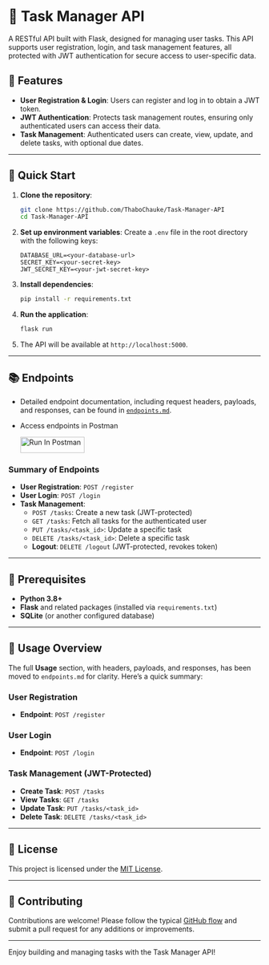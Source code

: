 # 📝 Task Manager API

A RESTful API built with Flask, designed for managing user tasks. This API supports user registration, login, and task management features, all protected with JWT authentication for secure access to user-specific data.

## 🌟 Features

- **User Registration & Login**: Users can register and log in to obtain a JWT token.
- **JWT Authentication**: Protects task management routes, ensuring only authenticated users can access their data.
- **Task Management**: Authenticated users can create, view, update, and delete tasks, with optional due dates.

---

## 🚀 Quick Start

1. **Clone the repository**:
   ```bash
   git clone https://github.com/ThaboChauke/Task-Manager-API
   cd Task-Manager-API
   ```

2. **Set up environment variables**: Create a `.env` file in the root directory with the following keys:
   ```plaintext
   DATABASE_URL=<your-database-url>
   SECRET_KEY=<your-secret-key>
   JWT_SECRET_KEY=<your-jwt-secret-key>
   ```

3. **Install dependencies**:
   ```bash
   pip install -r requirements.txt
   ```

4. **Run the application**:
   ```bash
   flask run
   ```

5. The API will be available at `http://localhost:5000`.

---

## 📚 Endpoints

- Detailed endpoint documentation, including request headers, payloads, and responses, can be found in [`endpoints.md`](endpoints.md).
- Access endpoints in Postman

    [<img src="https://run.pstmn.io/button.svg" alt="Run In Postman" style="width: 128px; height: 32px;">](https://god.gw.postman.com/run-collection/34710539-c41de9a5-19a5-4daf-bcd1-9146f5cfc31a?action=collection%2Ffork&source=rip_markdown&collection-url=entityId%3D34710539-c41de9a5-19a5-4daf-bcd1-9146f5cfc31a%26entityType%3Dcollection%26workspaceId%3Dae458e47-48f9-4540-8629-8b6de6c7df43)

### Summary of Endpoints

- **User Registration**: `POST /register`
- **User Login**: `POST /login`
- **Task Management**:
  - `POST /tasks`: Create a new task (JWT-protected)
  - `GET /tasks`: Fetch all tasks for the authenticated user
  - `PUT /tasks/<task_id>`: Update a specific task
  - `DELETE /tasks/<task_id>`: Delete a specific task
  - **Logout**: `DELETE /logout` (JWT-protected, revokes token)

---

## 🧩 Prerequisites

- **Python 3.8+**
- **Flask** and related packages (installed via `requirements.txt`)
- **SQLite** (or another configured database)

---

## 📘 Usage Overview

The full **Usage** section, with headers, payloads, and responses, has been moved to `endpoints.md` for clarity. Here’s a quick summary:

### User Registration
- **Endpoint**: `POST /register`

### User Login
- **Endpoint**: `POST /login`

### Task Management (JWT-Protected)
- **Create Task**: `POST /tasks`
- **View Tasks**: `GET /tasks`
- **Update Task**: `PUT /tasks/<task_id>`
- **Delete Task**: `DELETE /tasks/<task_id>`

---

## 📄 License

This project is licensed under the [MIT License](LICENSE).

---

## 👥 Contributing

Contributions are welcome! Please follow the typical [GitHub flow](https://guides.github.com/introduction/flow/) and submit a pull request for any additions or improvements.

---

Enjoy building and managing tasks with the Task Manager API!